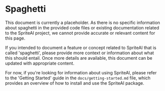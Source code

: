 # Spaghetti

This document is currently a placeholder. As there is no specific information about spaghetti in the provided code files or existing documentation related to the SpriteAI project, we cannot provide accurate or relevant content for this page.

If you intended to document a feature or concept related to SpriteAI that is called 'spaghetti', please provide more context or information about what this should entail. Once more details are available, this document can be updated with appropriate content.

For now, if you're looking for information about using SpriteAI, please refer to the 'Getting Started' guide in the `docs/getting-started.md` file, which provides an overview of how to install and use the SpriteAI package.